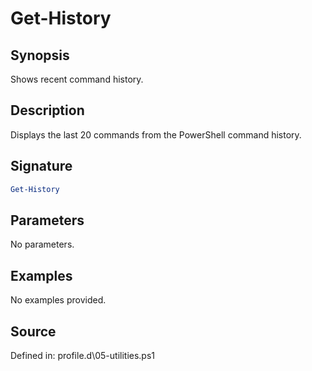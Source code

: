 # Get-History

## Synopsis

Shows recent command history.

## Description

Displays the last 20 commands from the PowerShell command history.

## Signature

```powershell
Get-History
```

## Parameters

No parameters.

## Examples

No examples provided.

## Source

Defined in: profile.d\05-utilities.ps1
